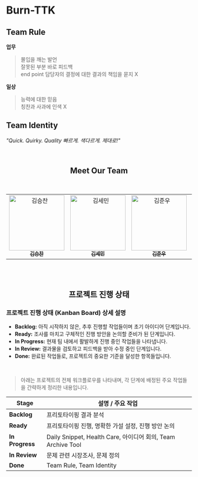 # Burn-TTK

## Team Rule
**업무**  
  > 몰입을 깨는 발언  
  > 잘못된 부분 바로 피드백  
  > end point 담당자의 결정에 대한 결과의 책임을 묻지 X  
  
**일상**  
  > 능력에 대한 믿음  
  > 칭찬과 사과에 인색 X  

## Team Identity 
*"Quick. Quirky. Quality 빠르게. 색다르게. 제대로!"*  

<br/>
<div align="center">
  <h2>Meet Our Team</h2>
  <br />
  <table>
    <tr>
      <!-- 팀원 1 -->
      <td align="center" valign="top" width="150px">
        <a href="https://github.com/tmdcks1103">
          <img src="https://avatars.githubusercontent.com/u/180908487?v=4" width="150px" alt="김승찬"/><br />
          <sub><b>김승찬</b></sub><br />
        </a>
      </td>
      <!-- 팀원 2 -->
      <td align="center" valign="top" width="150px">
        <a href="https://github.com/sssem2ng">
          <img src="https://avatars.githubusercontent.com/u/206010859?v=4" width="150px" alt="김세민"/><br />
          <sub><b>김세민</b></sub><br />
        </a>
      </td>
      <!-- 팀원 3 -->
      <td align="center" valign="top" width="150px">
        <a href="https://github.com/kimjunu10">
          <img src="https://avatars.githubusercontent.com/u/188436880?v=4" width="150px" alt="김준우"/><br />
          <sub><b>김준우</b></sub><br />
        </a>
      </td>
      <!-- 팀원 4 -->
      <td align="center" valign="top" width="150px">
        <a href="https://github.com/miksuhsuh">
          <img src="https://avatars.githubusercontent.com/u/206011046?v=4" width="150px" alt="김서윤"/><br />
          <sub><b>김서윤</b></sub><br />
        </a>
      </td>
    </tr>
  </table>
</div>

<br/>
<br/>

<!-- 프로젝트 진행 상태 (Kanban Board) -->
<div align="center">
  <h2>프로젝트 진행 상태</h2>
</div>


  ### 프로젝트 진행 상태 (Kanban Board) 상세 설명
- **Backlog:** 아직 시작하지 않은, 추후 진행할 작업들이며 초기 아이디어 단계입니다.
- **Ready:** 조사를 마치고 구체적인 진행 방안을 논의할 준비가 된 단계입니다.
- **In Progress:** 현재 팀 내에서 활발하게 진행 중인 작업들을 나타냅니다.
- **In Review:** 결과물을 검토하고 피드백을 받아 수정 중인 단계입니다.
- **Done:** 완료된 작업들로, 프로젝트의 중요한 기준을 달성한 항목들입니다.
<br/>

> 아래는 프로젝트의 전체 워크플로우를 나타내며, 각 단계에 배정된 주요 작업들을 간략하게 정리한 내용입니다.

| **Stage**         | **설명 / 주요 작업**                                   |
|-------------------|-----------------------------------------------------|
| **Backlog**       | 프리토타이핑 결과 분석                                |
| **Ready**         | 프리토타이핑 진행, 명확한 가설 설정, 진행 방안 논의         |
| **In Progress**   | Daily Snippet, Health Care, 아이디어 회의, Team Archive Tool  |
| **In Review**     | 문제 관련 시장조사, 문제 정의                           |
| **Done**          | Team Rule, Team Identity                             |



